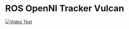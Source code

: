 # ROS OpenNI Tracker Vulcan

[![Video Test][video-test-url]][video-test-img]

[video-test-url]: https://www.youtube.com/watch?v=JH2JdIL7BWo
[video-test-img]: docs/video-test
